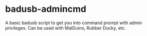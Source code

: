 # badusb-admincmd
A basic badusb script to get you into command prompt with admin privileges. Can be used with MalDuino, Rubber Ducky, etc.
